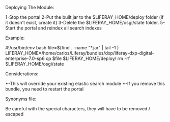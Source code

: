 Deploying The Module:

1-Stop the portal
2-Put the built jar to the $LIFERAY_HOME/deploy folder (if it doesn't exist, create it)
3-Delete the $LIFERAY_HOME/osgi/state folder.
5-Start the portal and reindex all search indexes

Example:

#!/usr/bin/env bash
file=$(find . -name "*.jar" | tail -1 )
LIFERAY_HOME=/home/carlos/Liferay/bundles/dxp/liferay-dxp-digital-enterprise-7.0-sp6
cp $file $LIFERAY_HOME/deploy/
rm -rf $LIFERAY_HOME/osgi/state



Considerations:

*-This will override your existing elastic search module
*-If you remove this bundle, you need to restart the portal


Synonyms file:

Be careful with the special characters, they will have to be removed / escaped
